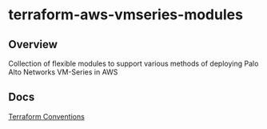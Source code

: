 # terraform-aws-vmseries-modules

## Overview  
Collection of flexible modules to support various methods of deploying Palo Alto Networks VM-Series in AWS

## Docs

[Terraform Conventions](docs/terraform-conventions.md)